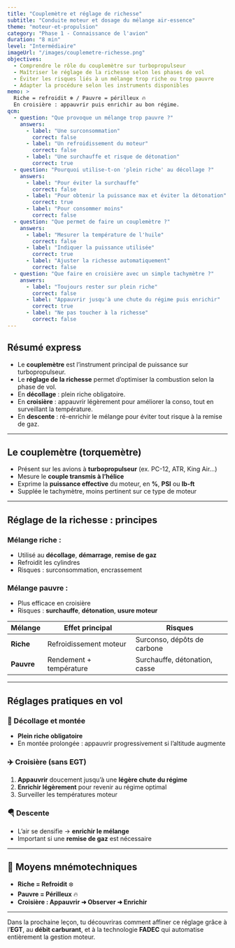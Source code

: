 ```yaml
---
title: "Couplemètre et réglage de richesse"
subtitle: "Conduite moteur et dosage du mélange air-essence"
theme: "moteur-et-propulsion"
category: "Phase 1 - Connaissance de l'avion"
duration: "8 min"
level: "Intermédiaire"
imageUrl: "/images/couplemetre-richesse.png"
objectives:
  - Comprendre le rôle du couplemètre sur turbopropulseur
  - Maîtriser le réglage de la richesse selon les phases de vol
  - Éviter les risques liés à un mélange trop riche ou trop pauvre
  - Adapter la procédure selon les instruments disponibles
memo: >
  Riche = refroidit ❄️ / Pauvre = périlleux 🔥  
  En croisière : appauvrir puis enrichir au bon régime.
qcm:
  - question: "Que provoque un mélange trop pauvre ?"
    answers:
      - label: "Une surconsommation"
        correct: false
      - label: "Un refroidissement du moteur"
        correct: false
      - label: "Une surchauffe et risque de détonation"
        correct: true
  - question: "Pourquoi utilise-t-on 'plein riche' au décollage ?"
    answers:
      - label: "Pour éviter la surchauffe"
        correct: false
      - label: "Pour obtenir la puissance max et éviter la détonation"
        correct: true
      - label: "Pour consommer moins"
        correct: false
  - question: "Que permet de faire un couplemètre ?"
    answers:
      - label: "Mesurer la température de l'huile"
        correct: false
      - label: "Indiquer la puissance utilisée"
        correct: true
      - label: "Ajuster la richesse automatiquement"
        correct: false
  - question: "Que faire en croisière avec un simple tachymètre ?"
    answers:
      - label: "Toujours rester sur plein riche"
        correct: false
      - label: "Appauvrir jusqu'à une chute du régime puis enrichir"
        correct: true
      - label: "Ne pas toucher à la richesse"
        correct: false
---
```


## Résumé express

- Le **couplemètre** est l’instrument principal de puissance sur turbopropulseur.
- Le **réglage de la richesse** permet d’optimiser la combustion selon la phase de vol.
- En **décollage** : plein riche obligatoire.
- En **croisière** : appauvrir légèrement pour améliorer la conso, tout en surveillant la température.
- En **descente** : ré-enrichir le mélange pour éviter tout risque à la remise de gaz.

---

## Le couplemètre (torquemètre)

- Présent sur les avions à **turbopropulseur** (ex. PC-12, ATR, King Air…)
- Mesure le **couple transmis à l’hélice**
- Exprime la **puissance effective** du moteur, en **%**, **PSI** ou **lb-ft**
- Supplée le tachymètre, moins pertinent sur ce type de moteur

---

## Réglage de la richesse : principes

### Mélange **riche** :

- Utilisé au **décollage**, **démarrage**, **remise de gaz**
- Refroidit les cylindres
- Risques : surconsommation, encrassement

### Mélange **pauvre** :

- Plus efficace en croisière
- Risques : **surchauffe**, **détonation**, **usure moteur**

| Mélange    | Effet principal         | Risques                       |
| ---------- | ----------------------- | ----------------------------- |
| **Riche**  | Refroidissement moteur  | Surconso, dépôts de carbone   |
| **Pauvre** | Rendement + température | Surchauffe, détonation, casse |

---

## Réglages pratiques en vol

### 🛫 Décollage et montée

- **Plein riche obligatoire**
- En montée prolongée : appauvrir progressivement si l’altitude augmente

### ✈️ Croisière (sans EGT)

1. **Appauvrir** doucement jusqu’à une **légère chute du régime**
2. **Enrichir légèrement** pour revenir au régime optimal
3. Surveiller les températures moteur

### 🪂 Descente

- L’air se densifie → **enrichir le mélange**
- Important si une **remise de gaz** est nécessaire

---

## 🧠 Moyens mnémotechniques

- **Riche = Refroidit** ❄️
- **Pauvre = Périlleux** 🔥
- **Croisière : Appauvrir ➜ Observer ➜ Enrichir**

---

Dans la prochaine leçon, tu découvriras comment affiner ce réglage grâce à l’**EGT**, au **débit carburant**, et à la technologie **FADEC** qui automatise entièrement la gestion moteur.
